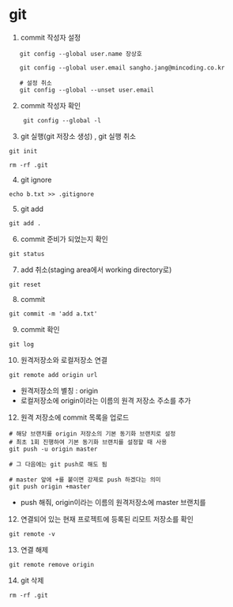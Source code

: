 # git
1. commit 작성자 설정
 ```   
    git config --global user.name 장상호

    git config --global user.email sangho.jang@mincoding.co.kr

    # 설정 취소
    git config --global --unset user.email
 ```

2. commit 작성자 확인
```   
    git config --global -l
```
3. git 실행(git 저장소 생성) , git 실행 취소
```
git init

rm -rf .git
```

4. git ignore
```
echo b.txt >> .gitignore
```

5. git add
```
git add .
```
6. commit 준비가 되었는지 확인
```
git status
```

7. add 취소(staging area에서 working directory로)
```
git reset
```

8. commit
```
git commit -m 'add a.txt'
```

9. commit 확인
```
git log
```

10. 원격저장소와 로컬저장소 연결
```
git remote add origin url
```
- 원격저장소의 별칭 : origin
- 로컬저장소에 origin이라는 이름의 원격 저장소 주소를 추가

12. 원격 저장소에 commit 목록을 업로드
```
# 해당 브랜치를 origin 저장소의 기본 동기화 브랜치로 설정
# 최초 1회 진행하여 기본 동기화 브랜치를 설정할 때 사용
git push -u origin master

# 그 다음에는 git push로 해도 됨

# master 앞에 +를 붙이면 강제로 push 하겠다는 의미
git push origin +master

```
- push 해줘, origin이라는 이름의 원격저장소에  master 브랜치를

12. 연결되어 있는 현재 프로젝트에 등록된 리모트 저장소를 확인
```
git remote -v
```

13. 연결 해제
```
git remote remove origin
```

14. git 삭제
```
rm -rf .git
```